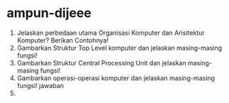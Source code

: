 # ampun-dijeee
1. Jelaskan perbedaan utama Organisasi Komputer dan Arisitektur Komputer? Berikan Contohnya!
2. Gambarkan Struktur Top Level komputer dan jelaskan masing-masing fungsi!
3. Gambarkan Struktur Central Processing Unit dan jelaskan masing-masing fungsi!
4. Gambarkan operasi-operasi komputer dan jelaskan masing-masing fungsi!
jawaban
1.
